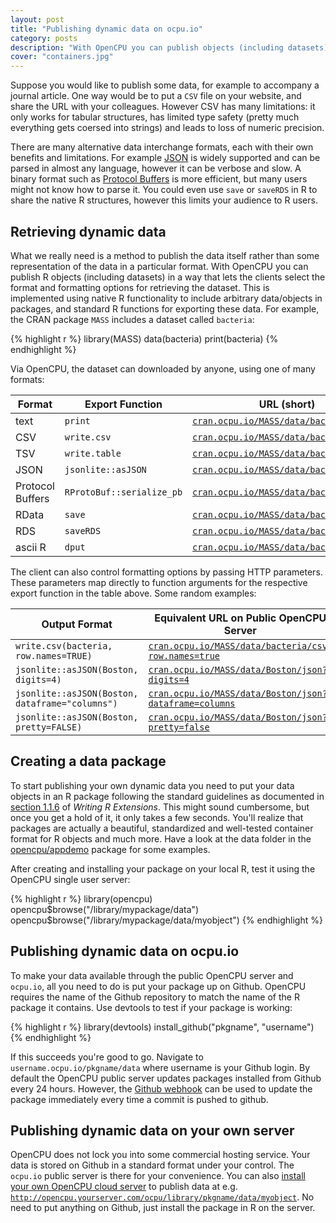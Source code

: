 ```yaml
---
layout: post
title: "Publishing dynamic data on ocpu.io"
category: posts
description: "With OpenCPU you can publish objects (including datasets) in a way that lets the clients select the format and formatting options for retrieving the dataset."
cover: "containers.jpg"
---
```


Suppose you would like to publish some data, for example to accompany a journal article. One way would be to put a <code>CSV</code> file on your website, and share the URL with your colleagues. However CSV has many limitations: it only works for tabular structures, has limited type safety (pretty much everything gets coersed into strings) and leads to loss of numeric precision. 

There are many alternative data interchange formats, each with their own benefits and limitations. For example <a href="http://cran.r-project.org/web/packages/jsonlite/vignettes/json-mapping.pdf">JSON</a> is widely supported and can be parsed in almost any language, however it can be verbose and slow. A binary format such as <a href="http://arxiv.org/abs/1401.7372">Protocol Buffers</a> is more efficient, but many users might not know how to parse it. You could even use <code>save</code> or <code>saveRDS</code> in R to share the native R structures, however this limits your audience to R users. 

## Retrieving dynamic data

What we really need is a method to publish the data itself rather than some representation of the data in a particular format. With OpenCPU you can publish R <emph>objects</emph> (including datasets) in a way that lets the clients select the format and formatting options for retrieving the dataset. This is implemented using native R functionality to include arbitrary data/objects in packages, and standard R functions for exporting these data. For example, the CRAN package <code>MASS</code> includes a dataset called <code>bacteria</code>:

{% highlight r %}
library(MASS)
data(bacteria)
print(bacteria)
{% endhighlight %} 

Via OpenCPU, the dataset can downloaded by anyone, using one of many formats:

<table class="table table-hover table-bordered">
  <thead>
    <tr>
      <th>Format</th>
      <th>Export Function</th>
      <th>URL (short)</th>
    </tr>
  </thead>
  <tbody>      
    <tr>
      <td>text</td>
      <td><code>print</code></td>
      <td><a href="https://cran.ocpu.io/MASS/data/bacteria/print"><code>cran.ocpu.io/MASS/data/bacteria/print</code></a></td>
    </tr>
    <tr>
      <td>CSV</td>
      <td><code>write.csv</code></td>
      <td><a href="https://cran.ocpu.io/MASS/data/bacteria/csv"><code>cran.ocpu.io/MASS/data/bacteria/csv</code></a></td>
    </tr>
    <tr>
      <td>TSV</td>
      <td><code>write.table</code></td>
      <td><a href="https://cran.ocpu.io/MASS/data/bacteria/tab"><code>cran.ocpu.io/MASS/data/bacteria/tab</code></a></td>
    </tr>
    <tr>
      <td>JSON</td>
      <td><code>jsonlite::asJSON</code></td>
      <td><a href="https://cran.ocpu.io/MASS/data/bacteria/json"><code>cran.ocpu.io/MASS/data/bacteria/json</code></a></td>
    </tr> 
    <tr>
      <td>Protocol Buffers</td>
      <td><code>RProtoBuf::serialize_pb</code></td>
      <td><a href="https://cran.ocpu.io/MASS/data/bacteria/pb"><code>cran.ocpu.io/MASS/data/bacteria/pb</code></a></td>
    </tr> 
    <tr>
      <td>RData</td>
      <td><code>save</code></td>
      <td><a href="https://cran.ocpu.io/MASS/data/bacteria/rda"><code>cran.ocpu.io/MASS/data/bacteria/rda</code></a></td>
    </tr> 
    <tr>
      <td>RDS</td>
      <td><code>saveRDS</code></td>
      <td><a href="https://cran.ocpu.io/MASS/data/bacteria/rds"><code>cran.ocpu.io/MASS/data/bacteria/rds</code></a></td>
    </tr>    
    <tr>
      <td>ascii R</td>
      <td><code>dput</code></td>
      <td><a href="https://cran.ocpu.io/MASS/data/bacteria/ascii"><code>cran.ocpu.io/MASS/data/bacteria/ascii</code></a></td>
    </tr>              
  </tbody>
</table>

The client can also control formatting options by passing HTTP parameters. These parameters map directly to function arguments for the respective export function in the table above. Some random examples:

<table class="table table-hover table-bordered">
  <thead>
    <tr>
      <th>Output Format</th>
      <th>Equivalent URL on Public OpenCPU Server</th>
    </tr>
  </thead>
  <tbody>      
    <tr>
      <td><code>write.csv(bacteria, row.names=TRUE)</code></td>
      <td><a href="https://cran.ocpu.io/MASS/data/bacteria/csv?row.names=true"><code>cran.ocpu.io/MASS/data/bacteria/csv?row.names=true</code></a></td>
    </tr>
    <tr>
      <td><code>jsonlite::asJSON(Boston, digits=4)</code></td>
      <td><a href="https://cran.ocpu.io/MASS/data/Boston/json?digits=4"><code>cran.ocpu.io/MASS/data/Boston/json?digits=4</code></a></td>
    </tr>
    <tr>
      <td><code>jsonlite::asJSON(Boston, dataframe="columns")</code></td>
      <td><a href="https://cran.ocpu.io/MASS/data/Boston/json?dataframe=columns&digits=4"><code>cran.ocpu.io/MASS/data/Boston/json?dataframe=columns</code></a></td>
    </tr> 
    <tr>
      <td><code>jsonlite::asJSON(Boston, pretty=FALSE)</code></td>
      <td><a href="https://cran.ocpu.io/MASS/data/Boston/json?pretty=false"><code>cran.ocpu.io/MASS/data/Boston/json?pretty=false</code></a></td>
    </tr>    
  </tbody>
</table>

## Creating a data package

To start publishing your own dynamic data you need to put your data objects in an R package following the standard guidelines as documented in <a href="http://cran.r-project.org/doc/manuals/R-exts.html#Data-in-packages">section 1.1.6</a> of <i>Writing R Extensions</i>. This might sound cumbersome, but once you get a hold of it, it only takes a few seconds. You'll realize that packages are actually a beautiful, standardized and well-tested container format for R objects and much more. Have a look at the data folder in the <a href="https://github.com/opencpu/appdemo">opencpu/appdemo</a> package for some examples. 

After creating and installing your package on your local R, test it using the OpenCPU single user server: 

{% highlight r %}
library(opencpu)
opencpu$browse("/library/mypackage/data")
opencpu$browse("/library/mypackage/data/myobject")
{% endhighlight %} 

## Publishing dynamic data on ocpu.io

To make your data available through the public OpenCPU server and <code>ocpu.io</code>, all you need to do is put your package up on Github. OpenCPU requires the name of the Github repository to match the name of the R package it contains. Use devtools to test if your package is working:

{% highlight r %}
library(devtools)
install_github("pkgname", "username")
{% endhighlight %}

If this succeeds you're good to go. Navigate to <code>username.ocpu.io/pkgname/data</code> where username is your Github login. By default the OpenCPU public server updates packages installed from Github every 24 hours. However, the <a href="../../api.html#api-ci">Github webhook</a> can be used to update the package immediately every time a commit is pushed to github.

## Publishing dynamic data on your own server

OpenCPU does not lock you into some commercial hosting service. Your data is stored on Github in a standard format under your control. The <code>ocpu.io</code> public server is there for your convenience. You can also <a href="../../download.html">install your own OpenCPU cloud server</a> to publish data at e.g. <code>http://opencpu.yourserver.com/ocpu/library/pkgname/data/myobject</code>. No need to put anything on Github, just install the package in R on the server.




